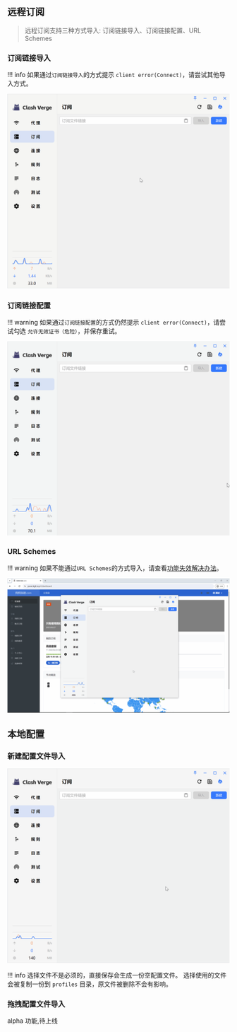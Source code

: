 ## 远程订阅

> 远程订阅支持三种方式导入: 订阅链接导入、订阅链接配置、URL Schemes

### 订阅链接导入

<!-- prettier-ignore -->
!!! info
    如果通过`订阅链接导入`的方式提示 `client error(Connect)`，请尝试其他导入方式。

![订阅链接导入](../assets/guide/profile/remote_url.gif)

### 订阅链接配置

<!-- prettier-ignore -->
!!! warning
    如果通过`订阅链接配置`的方式仍然提示 `client error(Connect)`，请尝试勾选 `允许无效证书（危险）`，并保存重试。

![订阅链接配置](../assets/guide/profile/remote_config.gif)

### URL Schemes

<!-- prettier-ignore -->
!!! warning
    如果不能通过`URL Schemes`的方式导入，请查看[功能失效解决办法](./url_scheme.html#_3)。

![URL Schemes](../assets/guide/profile/remote_url_schemes.gif)

## 本地配置

### 新建配置文件导入

![新建配置导入](../assets/guide/profile/local_config.gif)

<!-- prettier-ignore -->
!!! info
    选择文件不是必须的，直接保存会生成一份空配置文件。
    选择使用的文件会被复制一份到 `profiles` 目录，原文件被删除不会有影响。

### 拖拽配置文件导入

alpha 功能,待上线
